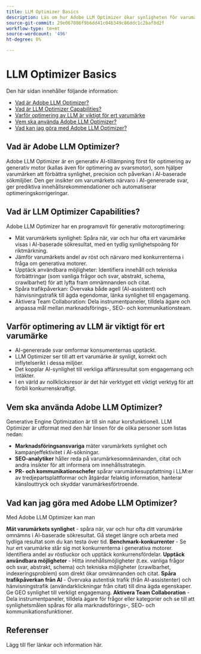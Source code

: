```yaml
---
title: LLM Optimizer Basics
description: Läs om hur Adobe LLM Optimizer ökar synligheten för varumärken i AI-driven sökning. Spåra omnämnanden, citat och insikter. Börja optimera idag för bättre engagemang och påverkan.
source-git-commit: 29e067086f9b6dd41c04b349c86ddc1c2baf8d2f
workflow-type: tm+mt
source-wordcount: '496'
ht-degree: 0%

---
```



# LLM Optimizer Basics

Den här sidan innehåller följande information:

* [Vad är Adobe LLM Optimizer?](#what-is-adobe-llm-optimizer)
* [Vad är LLM Optimizer Capabilities?](#what-are-llm-optimizer-capabilities)
* [Varför optimering av LLM är viktigt för ert varumärke](#why-llm-optimization-matters-for-your-brand)
* [Vem ska använda Adobe LLM Optimizer?](#who-should-use-adobe-llm-optimizer)
* [Vad kan jag göra med Adobe LLM Optimizer?](#what-can-i-do-with-adobe-llm-optimizer)

## Vad är Adobe LLM Optimizer?

Adobe LLM Optimizer är en generativ AI-tillämpning först för optimering av generativ motor (kallas även för optimering av svarsmotor), som hjälper varumärken att förbättra synlighet, precision och påverkan i AI-baserade sökmiljöer. Den ger insikter om varumärkets närvaro i AI-genererade svar, ger prediktiva innehållsrekommendationer och automatiserar optimeringskorrigeringar.

## Vad är LLM Optimizer Capabilities?

Adobe LLM Optimizer har en programsvit för generativ motoroptimering:

* Mät varumärkets synlighet: Spåra när, var och hur ofta ert varumärke visas i AI-baserade sökresultat, med en tydlig synlighetspoäng för riktmärkning.
* Jämför varumärkets andel av röst och närvaro med konkurrenterna i fråga om generativa motorer.
* Upptäck användbara möjligheter: Identifiera innehåll och tekniska förbättringar (som vanliga frågor och svar, abstrakt, schema, crawlbarhet) för att lyfta fram omnämnanden och citat.
* Spåra trafikpåverkan: Övervaka både agell (AI-assistent) och hänvisningstrafik till ägda egendomar, länka synlighet till engagemang.
* Aktivera Team Collaboration: Dela instrumentpaneler, tilldela ägare och anpassa mål mellan marknadsförings-, SEO- och kommunikationsteam.

## Varför optimering av LLM är viktigt för ert varumärke

* AI-genererade svar omformar konsumenternas upptäckt.
* LLM Optimizer ser till att ert varumärke är synligt, korrekt och inflytelserikt i dessa miljöer.
* Det kopplar AI-synlighet till verkliga affärsresultat som engagemang och intäkter.
* I en värld av nollklicksresor är det här verktyget ett viktigt verktyg för att förbli konkurrenskraftigt.

## Vem ska använda Adobe LLM Optimizer?

Generative Engine Optimization är till sin natur korsfunktionell. LLM Optimizer är utformat med den här linsen för de olika personer som listas nedan:

* **Marknadsföringsansvariga** mäter varumärkets synlighet och kampanjeffektivitet i AI-sökningar.
* **SEO-analytiker** håller reda på varumärkesomnämnanden, citat och andra insikter för att informera om innehållsstrategin.
* **PR- och kommunikationschefer** spårar varumärkesuppfattning i LLM:er av tredjepartsplattformar och åtgärdar felaktig information, hanterar känslouttryck och skyddar varumärkesförtroende.

## Vad kan jag göra med Adobe LLM Optimizer?

Med Adobe LLM Optimizer kan man

**Mät varumärkets synlighet** - spåra när, var och hur ofta ditt varumärke omnämns i AI-baserade sökresultat. Gå steget längre och arbeta med tydliga resultat som du kan testa över tid.
**Benchmark-konkurrenter** - Se hur ert varumärke står sig mot konkurrenterna i generativa motorer. Identifiera andel av röstluckor och upptäck konkurrensfördelar.
**Upptäck användbara möjligheter** - Hitta innehållsmöjligheter (t.ex. vanliga frågor och svar, abstrakt, schema) och tekniska möjligheter (crawlbarhet, indexeringsproblem) som direkt ökar omnämnanden och citat.
**Spåra trafikpåverkan från AI** - Övervaka autentisk trafik (från AI-assistenter) och hänvisningstrafik (användarklickningar från citat) till dina ägda egenskaper. Ge GEO synlighet till verkligt engagemang.
**Aktivera Team Collaboration** - Dela instrumentpaneler, tilldela ägare för frågor eller kategorier och se till att synlighetsmålen spåras för alla marknadsförings-, SEO- och kommunikationsfunktioner.


## Referenser

Lägg till fler länkar och information här.








<!--## Understanding Brand Visibility and AI Search

Use these as guidelines for creating tutorials - some may be covered already in docs

## Using the Brand Presence Dashboard

* Visibility Score
* Mentions and Citations
* Competitor Benchmarking
* Sentiment Trend Analysis


## Exploring the Data Insights Table

* Topic-Level Performance
* Sentiment and Position Analysis
* Citation Breakdown
* Optimization Prioritization


## Tracking Agentic Traffic from AI Crawlers

* Setup and Activation
* Traffic Distribution and Trends
* User Agent and URL Performance Analysis


## Measuring Referral Traffic from AI Citations

* Setup and Activation
* Source, Region, and Channel Filters
* Top Referral URLs and Traffic Quality


## Inspecting URL Performance in AI Responses

* Cited URLs and Prompt Coverage
* Competing URLs and Citation Trends


## Identifying Optimization Opportunities

* Content Fixes (Headings, FAQs, Canonicals)
* Technical Fixes (Blocked Agents, Errors)
* Third-Party Influence Strategies

## Collaborating Across Teams

* Workspace Sharing
* Role-Based Dashboards
* Prompt and Category Ownership


## Configuring Your Brand Monitoring Setup

* Categories and Topics
* Brand and Competitor Aliases
* Domain Switching and Customization -->














